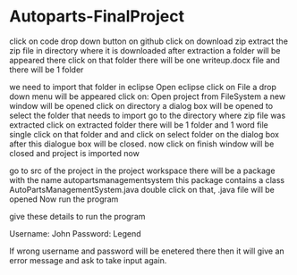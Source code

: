 # Autoparts-FinalProject

click on code drop down button on github
click on download zip
extract the zip file in directory where it is downloaded
after extraction a folder will be appeared there
click on that folder 
there will be one writeup.docx file and there will be 1 folder

we need to import that folder in eclipse
Open eclipse
click on File a drop down menu will be appeared
click on: Open project from FileSystem
a new window will be opened
click on directory
a dialog box will be opened to select the folder that needs to import
go to the directory where zip file was extracted
click on extracted folder 
there will be 1 folder and 1 word file
single click on that folder and 
and click on select folder on the dialog box
after this dialogue box will be closed.
now click on finish
window will be closed
and project is imported now

go to src of the project in the project workspace
there will be a package with the name autopartsmanagementsystem
this package contains a class AutoPartsManagementSystem.java
double click on that, .java file will be opened
Now run the program

give these details to run the program

Username: John
Password: Legend

If wrong username and password will be enetered there then it will give an error message and ask to take input again.

